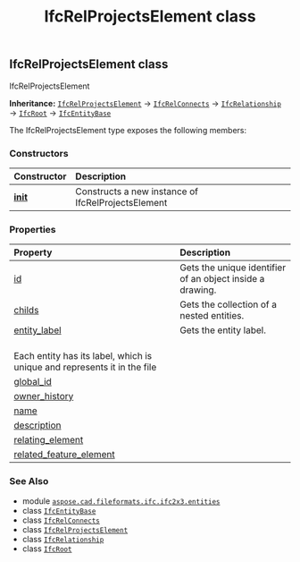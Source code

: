 ﻿---
title: IfcRelProjectsElement class
second_title: Aspose.CAD for Python via .NET API References
description: 
type: docs
weight: 4790
url: /python-net/aspose.cad.fileformats.ifc.ifc2x3.entities/ifcrelprojectselement/
is_root: false
---

## IfcRelProjectsElement class

IfcRelProjectsElement



**Inheritance:** [`IfcRelProjectsElement`](/cad/python-net/aspose.cad.fileformats.ifc.ifc2x3.entities/ifcrelprojectselement) → 
[`IfcRelConnects`](/cad/python-net/aspose.cad.fileformats.ifc.ifc2x3.entities/ifcrelconnects) → 
[`IfcRelationship`](/cad/python-net/aspose.cad.fileformats.ifc.ifc2x3.entities/ifcrelationship) → 
[`IfcRoot`](/cad/python-net/aspose.cad.fileformats.ifc.ifc2x3.entities/ifcroot) → 
[`IfcEntityBase`](/cad/python-net/aspose.cad.fileformats.ifc/ifcentitybase)



The IfcRelProjectsElement type exposes the following members:

### Constructors
| Constructor | Description |
| :- | :- |
| [__init__](/cad/python-net/aspose.cad.fileformats.ifc.ifc2x3.entities/ifcrelprojectselement/__init__/#) | Constructs a new instance of IfcRelProjectsElement |


### Properties
| Property | Description |
| :- | :- |
| [id](/cad/python-net/aspose.cad.fileformats.ifc.ifc2x3.entities/ifcrelprojectselement/id) | Gets the unique identifier of an object inside a drawing. |
| [childs](/cad/python-net/aspose.cad.fileformats.ifc.ifc2x3.entities/ifcrelprojectselement/childs) | Gets the collection of a nested entities. |
| [entity_label](/cad/python-net/aspose.cad.fileformats.ifc.ifc2x3.entities/ifcrelprojectselement/entity_label) | Gets the entity label.<br/>Each entity has its label, which is unique and represents it in the file |
| [global_id](/cad/python-net/aspose.cad.fileformats.ifc.ifc2x3.entities/ifcrelprojectselement/global_id) |  |
| [owner_history](/cad/python-net/aspose.cad.fileformats.ifc.ifc2x3.entities/ifcrelprojectselement/owner_history) |  |
| [name](/cad/python-net/aspose.cad.fileformats.ifc.ifc2x3.entities/ifcrelprojectselement/name) |  |
| [description](/cad/python-net/aspose.cad.fileformats.ifc.ifc2x3.entities/ifcrelprojectselement/description) |  |
| [relating_element](/cad/python-net/aspose.cad.fileformats.ifc.ifc2x3.entities/ifcrelprojectselement/relating_element) |  |
| [related_feature_element](/cad/python-net/aspose.cad.fileformats.ifc.ifc2x3.entities/ifcrelprojectselement/related_feature_element) |  |



### See Also
* module [`aspose.cad.fileformats.ifc.ifc2x3.entities`](..)
* class [`IfcEntityBase`](/cad/python-net/aspose.cad.fileformats.ifc/ifcentitybase)
* class [`IfcRelConnects`](/cad/python-net/aspose.cad.fileformats.ifc.ifc2x3.entities/ifcrelconnects)
* class [`IfcRelProjectsElement`](/cad/python-net/aspose.cad.fileformats.ifc.ifc2x3.entities/ifcrelprojectselement)
* class [`IfcRelationship`](/cad/python-net/aspose.cad.fileformats.ifc.ifc2x3.entities/ifcrelationship)
* class [`IfcRoot`](/cad/python-net/aspose.cad.fileformats.ifc.ifc2x3.entities/ifcroot)
